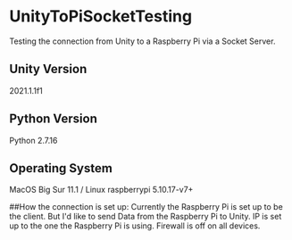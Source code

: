 # UnityToPiSocketTesting
Testing the connection from Unity to a Raspberry Pi via a Socket Server.

## Unity Version
2021.1.1f1

## Python Version
Python 2.7.16

## Operating System
MacOS Big Sur 11.1 / Linux raspberrypi 5.10.17-v7+

##How the connection is set up:
Currently the Raspberry Pi is set up to be the client. But I'd like to send Data from the Raspberry Pi to Unity.
IP is set up to the one the Raspberry Pi is using.
Firewall is off on all devices.
